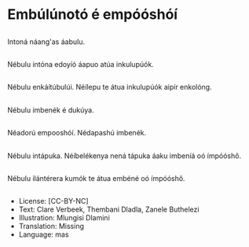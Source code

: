 # Embúlúnotó é empóóshóí

##
Intoná náang'as áabulu.

##
Nébulu intóna edoyíó
áapuo atúa inkulupúók.

##
Nébulu enkáítúbulúi.
Néílepu te átua
inkulupúók aipír
enkolóng.

##
Nébulu imbenék é
dukúya.

##
Néadorú empooshóí.
Nédapashú imbenék.

##
Nébulu intápuka.
Néíbelékenya nená
tápuka áaku imbeníá oó
ímpóóshô.

##
Nébulu ilántérera
kumók te átua embéné
oó ímpóóshô.

##
* License: [CC-BY-NC]
* Text: Clare Verbeek, Thembani Dladla, Zanele Buthelezi
* Illustration: Mlungisi Dlamini
* Translation: Missing
* Language: mas
